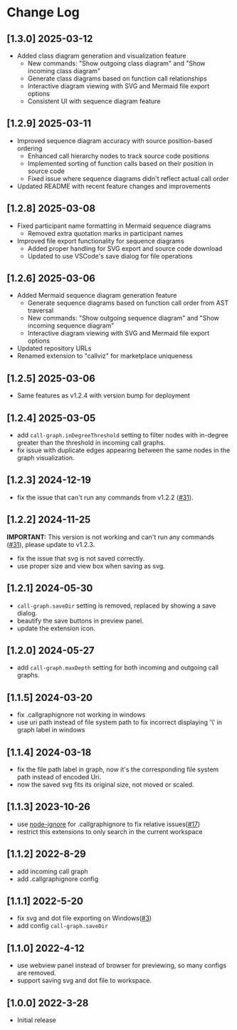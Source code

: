 # Change Log

## [1.3.0] 2025-03-12

- Added class diagram generation and visualization feature
  - New commands: "Show outgoing class diagram" and "Show incoming class diagram"
  - Generate class diagrams based on function call relationships
  - Interactive diagram viewing with SVG and Mermaid file export options
  - Consistent UI with sequence diagram feature

## [1.2.9] 2025-03-11

- Improved sequence diagram accuracy with source position-based ordering
  - Enhanced call hierarchy nodes to track source code positions
  - Implemented sorting of function calls based on their position in source code
  - Fixed issue where sequence diagrams didn't reflect actual call order
- Updated README with recent feature changes and improvements

## [1.2.8] 2025-03-08

- Fixed participant name formatting in Mermaid sequence diagrams
  - Removed extra quotation marks in participant names
- Improved file export functionality for sequence diagrams
  - Added proper handling for SVG export and source code download
  - Updated to use VSCode's save dialog for file operations

## [1.2.6] 2025-03-06

- Added Mermaid sequence diagram generation feature
  - Generate sequence diagrams based on function call order from AST traversal
  - New commands: "Show outgoing sequence diagram" and "Show incoming sequence diagram"
  - Interactive diagram viewing with SVG and Mermaid file export options
- Updated repository URLs
- Renamed extension to "callviz" for marketplace uniqueness

## [1.2.5] 2025-03-06

- Same features as v1.2.4 with version bump for deployment

## [1.2.4] 2025-03-05

- add `call-graph.inDegreeThreshold` setting to filter nodes with in-degree greater than the threshold in incoming call graphs.
- fix issue with duplicate edges appearing between the same nodes in the graph visualization.

## [1.2.3] 2024-12-19

-   fix the issue that can't run any commands from v1.2.2 ([#31](https://github.com/beicause/call-graph/issues/31)).

## [1.2.2] 2024-11-25

**IMPORTANT:** This version is not working and can't run any commands ([#31](https://github.com/beicause/call-graph/issues/31)), please update to v1.2.3.

-   fix the issue that svg is not saved correctly.
-   use proper size and view box when saving as svg.

## [1.2.1] 2024-05-30

-   `call-graph.saveDir` setting is removed, replaced by showing a save dialog.
-   beautify the save buttons in preview panel.
-   update the extension icon.

## [1.2.0] 2024-05-27

-   add `call-graph.maxDepth` setting for both incoming and outgoing call graphs.

## [1.1.5] 2024-03-20

-   fix .callgraphignore not working in windows
-   use uri path instead of file system path to fix incorrect displaying '\\' in graph label in windows

## [1.1.4] 2024-03-18

-   fix the file path label in graph, now it's the corresponding file system path instead of encoded Uri.
-   now the saved svg fits its original size, not moved or scaled.

## [1.1.3] 2023-10-26

-   use [node-ignore](https://www.npmjs.com/package/ignore) for .callgraphignore to fix relative issues([#17](https://github.com/beicause/call-graph/pull/17))
-   restrict this extensions to only search in the current workspace

## [1.1.2] 2022-8-29

-   add incoming call graph
-   add .callgraphignore config

## [1.1.1] 2022-5-20

-   fix svg and dot file exporting on Windows([#3](https://github.com/beicause/call-graph/issues/3))
-   add config `call-graph.saveDir`

## [1.1.0] 2022-4-12

-   use webview panel instead of browser for previewing, so many configs are removed.
-   support saving svg and dot file to workspace.

## [1.0.0] 2022-3-28

-   Initial release
